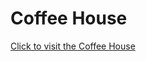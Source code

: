 # Coffee House
[Click to visit the Coffee House](https://avantikasingh2110.github.io/CSS_HW_4-Coffee_House/)